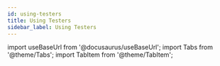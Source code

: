 ```yaml
---
id: using-testers
title: Using Testers
sidebar_label: Using Testers
---
```


import useBaseUrl from '@docusaurus/useBaseUrl';
import Tabs from '@theme/Tabs';
import TabItem from '@theme/TabItem';
